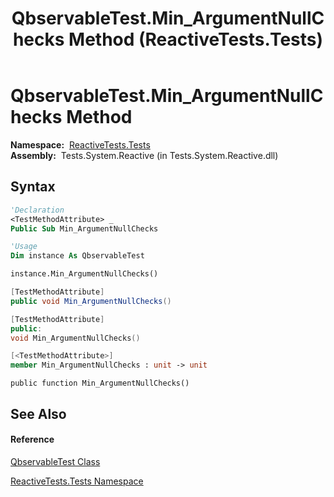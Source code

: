 ﻿---
title: QbservableTest.Min_ArgumentNullChecks Method  (ReactiveTests.Tests)
TOCTitle: Min_ArgumentNullChecks Method
ms:assetid: M:ReactiveTests.Tests.QbservableTest.Min_ArgumentNullChecks
ms:mtpsurl: https://msdn.microsoft.com/en-us/library/reactivetests.tests.qbservabletest.min_argumentnullchecks(v=VS.103)
ms:contentKeyID: 36620954
ms.date: 06/28/2011
mtps_version: v=VS.103
f1_keywords:
- ReactiveTests.Tests.QbservableTest.Min_ArgumentNullChecks
dev_langs:
- CSharp
- JScript
- VB
- FSharp
- c++
---

# QbservableTest.Min\_ArgumentNullChecks Method

**Namespace:**  [ReactiveTests.Tests](hh289046\(v=vs.103\).md)  
**Assembly:**  Tests.System.Reactive (in Tests.System.Reactive.dll)

## Syntax

``` vb
'Declaration
<TestMethodAttribute> _
Public Sub Min_ArgumentNullChecks
```

``` vb
'Usage
Dim instance As QbservableTest

instance.Min_ArgumentNullChecks()
```

``` csharp
[TestMethodAttribute]
public void Min_ArgumentNullChecks()
```

``` c++
[TestMethodAttribute]
public:
void Min_ArgumentNullChecks()
```

``` fsharp
[<TestMethodAttribute>]
member Min_ArgumentNullChecks : unit -> unit 
```

``` jscript
public function Min_ArgumentNullChecks()
```

## See Also

#### Reference

[QbservableTest Class](hh315250\(v=vs.103\).md)

[ReactiveTests.Tests Namespace](hh289046\(v=vs.103\).md)

